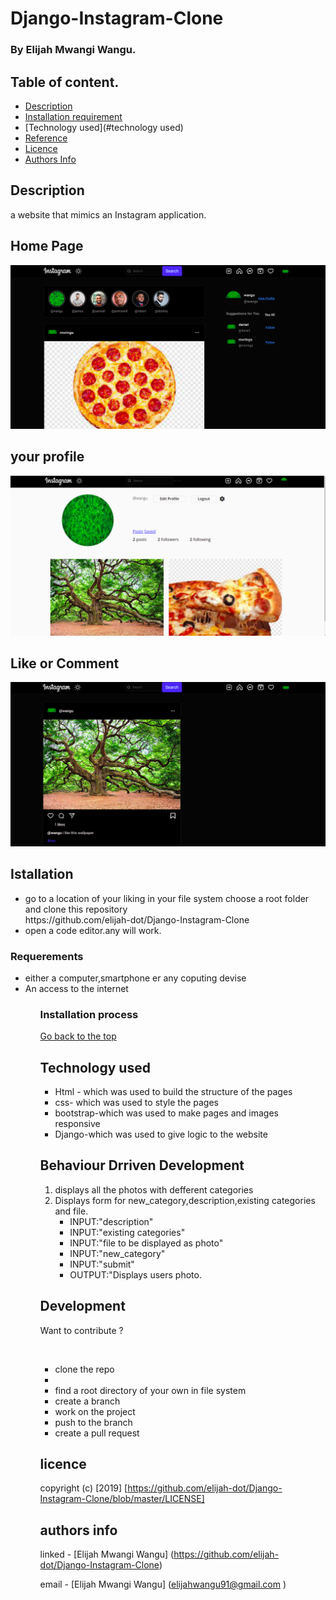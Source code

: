 # Django-Instagram-Clone

### By Elijah Mwangi Wangu.


## Table of content.

- [Description](#description)
- [Installation requirement](#installation)
- [Technology used](#technology used)
- [Reference](#reference)
- [Licence](#licence)
- [Authors Info](#author-info)

## Description

<p>a website that mimics an Instagram application.</p>

## Home Page

![project101!](./static/screenshots/2022-06-06_11-50.png)


## your profile


![project101!](./static/screenshots/your%20post.png)

## Like or Comment


![project101!](./static/screenshots/like.png)

## Istallation

<ul>
   <li>go to a location of your liking in your file system choose a root folder and clone this repository <br>
   https://github.com/elijah-dot/Django-Instagram-Clone
   </li>
   <li>open a code editor.any will work.</li>
</ul>
 
### Requerements
<ul>
<li>either a computer,smartphone er any coputing devise</li>
<li>An access to the internet</li>
<ul>

### Installation process

[Go back to the top](#Django-Instagram-Clone)

## Technology used

<ul> 
<li>Html - which was used to build the structure of the pages</li>
<li>css- which was used to style the pages </li>
<li>bootstrap-which was used to make pages and images responsive</li>
<li>Django-which was used to give logic to the website</li>
</ul>

## Behaviour Drriven Development

<ol>
<li>displays all the photos with defferent categories</li>
<li>Displays form for new_category,description,existing categories and file.<ul>
<li>INPUT:"description"</li>
<li>INPUT:"existing categories"</li>
<li>INPUT:"file to be displayed as photo"</li>
<li>INPUT:"new_category"</li>
<li>INPUT:"submit"</li>

<li>OUTPUT:"Displays users photo.</li>

</ul> 
</ol>

## Development

<p>Want to contribute ?</p><br>
<ul>
  <li>clone the repo<li>
  <li>find a root directory of your own in file system</li>
  <li>create a branch</li>
  <li>work on the project</li>
  <li>push to the branch</li>
  <li>create a pull request</li>
</ul>

## licence

copyright (c) [2019] [https://github.com/elijah-dot/Django-Instagram-Clone/blob/master/LICENSE]

## authors info

linked - [Elijah Mwangi Wangu]
(https://github.com/elijah-dot/Django-Instagram-Clone)

email - [Elijah Mwangi Wangu]
(elijahwangu91@gmail.com
)